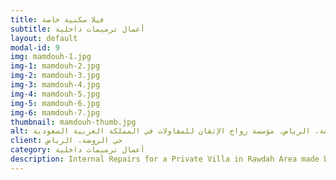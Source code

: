 ```yaml
---
title: فيلا سكنية خاصة
subtitle: أعمال ترميمات داخلية
layout: default
modal-id: 9
img: mamdouh-1.jpg
img-1: mamdouh-2.jpg
img-2: mamdouh-3.jpg
img-3: mamdouh-4.jpg
img-4: mamdouh-5.jpg
img-5: mamdouh-6.jpg
img-6: mamdouh-7.jpg
thumbnail: mamdouh-thumb.jpg
alt: أعمال ترميمات داخلية لفيلا سكنية خاصة في خي الروضة، الرياض. مؤسسة رواج الإتقان للمقاولات في المملكة العربية السعودية
client: حي الروضة، الرياض
category: أعمال ترميمات داخلية
description: Internal Repairs for a Private Villa in Rawdah Area made by our team.
---
```

